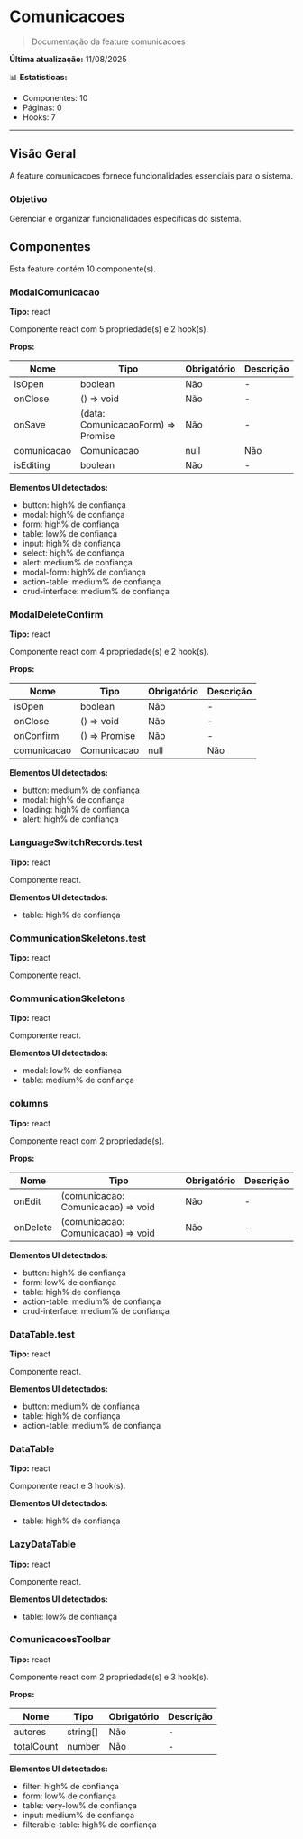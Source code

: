 # Comunicacoes

> Documentação da feature comunicacoes

**Última atualização:** 11/08/2025

📊 **Estatísticas:**
- Componentes: 10
- Páginas: 0
- Hooks: 7

---

## Visão Geral

A feature comunicacoes fornece funcionalidades essenciais para o sistema.

### Objetivo
Gerenciar e organizar funcionalidades específicas do sistema.

## Componentes

Esta feature contém 10 componente(s).

### ModalComunicacao

**Tipo:** react

Componente react com 5 propriedade(s) e 2 hook(s).

**Props:**

| Nome | Tipo | Obrigatório | Descrição |
|------|------|-------------|------------|
| isOpen | boolean | Não | - |
| onClose | () => void | Não | - |
| onSave | (data: ComunicacaoForm) => Promise<void> | Não | - |
| comunicacao | Comunicacao | null | Não | - |
| isEditing | boolean | Não | - |

**Elementos UI detectados:**
- button: high% de confiança
- modal: high% de confiança
- form: high% de confiança
- table: low% de confiança
- input: high% de confiança
- select: high% de confiança
- alert: medium% de confiança
- modal-form: high% de confiança
- action-table: medium% de confiança
- crud-interface: medium% de confiança

### ModalDeleteConfirm

**Tipo:** react

Componente react com 4 propriedade(s) e 2 hook(s).

**Props:**

| Nome | Tipo | Obrigatório | Descrição |
|------|------|-------------|------------|
| isOpen | boolean | Não | - |
| onClose | () => void | Não | - |
| onConfirm | () => Promise<void> | Não | - |
| comunicacao | Comunicacao | null | Não | - |

**Elementos UI detectados:**
- button: medium% de confiança
- modal: high% de confiança
- loading: high% de confiança
- alert: high% de confiança

### LanguageSwitchRecords.test

**Tipo:** react

Componente react.

**Elementos UI detectados:**
- table: high% de confiança

### CommunicationSkeletons.test

**Tipo:** react

Componente react.

### CommunicationSkeletons

**Tipo:** react

Componente react.

**Elementos UI detectados:**
- modal: low% de confiança
- table: medium% de confiança

### columns

**Tipo:** react

Componente react com 2 propriedade(s).

**Props:**

| Nome | Tipo | Obrigatório | Descrição |
|------|------|-------------|------------|
| onEdit | (comunicacao: Comunicacao) => void | Não | - |
| onDelete | (comunicacao: Comunicacao) => void | Não | - |

**Elementos UI detectados:**
- button: high% de confiança
- form: low% de confiança
- table: high% de confiança
- action-table: medium% de confiança
- crud-interface: medium% de confiança

### DataTable.test

**Tipo:** react

Componente react.

**Elementos UI detectados:**
- button: medium% de confiança
- table: high% de confiança
- action-table: medium% de confiança

### DataTable

**Tipo:** react

Componente react e 3 hook(s).

**Elementos UI detectados:**
- table: high% de confiança

### LazyDataTable

**Tipo:** react

Componente react.

**Elementos UI detectados:**
- table: low% de confiança

### ComunicacoesToolbar

**Tipo:** react

Componente react com 2 propriedade(s) e 3 hook(s).

**Props:**

| Nome | Tipo | Obrigatório | Descrição |
|------|------|-------------|------------|
| autores | string[] | Não | - |
| totalCount | number | Não | - |

**Elementos UI detectados:**
- filter: high% de confiança
- form: low% de confiança
- table: very-low% de confiança
- input: medium% de confiança
- filterable-table: high% de confiança

